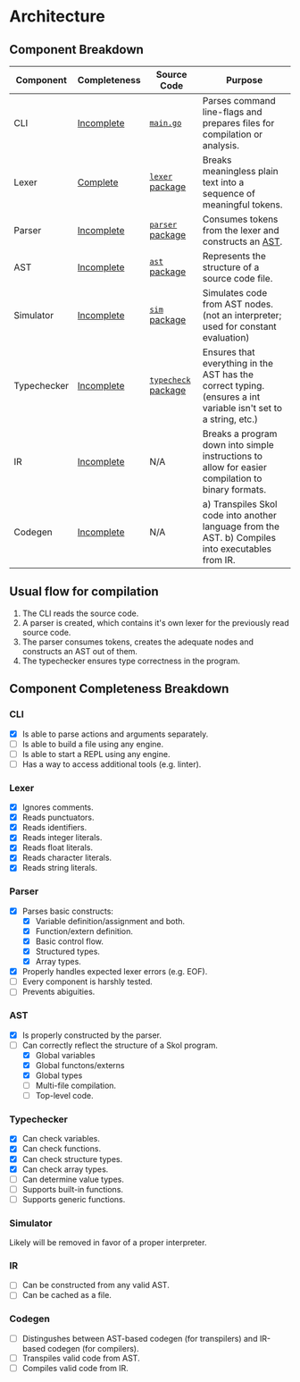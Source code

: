 # Architecture

## Component Breakdown

Component   | Completeness               | Source Code                      | Purpose
------------|----------------------------|----------------------------------|---------
CLI         | [Incomplete](#cli)         | [`main.go`][main]                | Parses command line-flags and prepares files for compilation or analysis.
Lexer       | [Complete](#lexer)         | [`lexer` package][lexer]         | Breaks meaningless plain text into a sequence of meaningful tokens.
Parser      | [Incomplete](#parser)      | [`parser` package][parser]       | Consumes tokens from the lexer and constructs an [AST][wiki_ast].
AST         | [Incomplete](#ast)         | [`ast` package][ast]             | Represents the structure of a source code file.
Simulator   | [Incomplete](#simulator)   | [`sim` package][sim]             | Simulates code from AST nodes. (not an interpreter; used for constant evaluation)
Typechecker | [Incomplete](#typechecker) | [`typecheck` package][typecheck] | Ensures that everything in the AST has the correct typing. (ensures a int variable isn't set to a string, etc.)
IR          | [Incomplete](#ir)          | N/A                              | Breaks a program down into simple instructions to allow for easier compilation to binary formats.
Codegen     | [Incomplete](#codegen)     | N/A                              | a) Transpiles Skol code into another language from the AST. b) Compiles into executables from IR.

## Usual flow for compilation

1. The CLI reads the source code.
2. A parser is created, which contains it's own lexer for the previously read
   source code.
3. The parser consumes tokens, creates the adequate nodes and constructs an AST
   out of them.
4. The typechecker ensures type correctness in the program.

## Component Completeness Breakdown

### CLI

- [x] Is able to parse actions and arguments separately.
- [ ] Is able to build a file using any engine.
- [ ] Is able to start a REPL using any engine.
- [ ] Has a way to access additional tools (e.g. linter).

### Lexer

- [x] Ignores comments.
- [x] Reads punctuators.
- [x] Reads identifiers.
- [x] Reads integer literals.
- [x] Reads float literals.
- [x] Reads character literals.
- [x] Reads string literals.

### Parser

- [x] Parses basic constructs:
   * [x] Variable definition/assignment and both.
   * [x] Function/extern definition.
   * [x] Basic control flow.
   * [x] Structured types.
   * [x] Array types.
- [x] Properly handles expected lexer errors (e.g. EOF).
- [ ] Every component is harshly tested.
- [ ] Prevents abiguities.

### AST

- [x] Is properly constructed by the parser.
- [ ] Can correctly reflect the structure of a Skol program.
   * [x] Global variables
   * [x] Global functons/externs
   * [x] Global types
   * [ ] Multi-file compilation.
   * [ ] Top-level code.

### Typechecker

- [x] Can check variables.
- [x] Can check functions.
- [x] Can check structure types.
- [x] Can check array types.
- [ ] Can determine value types.
- [ ] Supports built-in functions.
- [ ] Supports generic functions.

### Simulator

Likely will be removed in favor of a proper interpreter.

### IR

- [ ] Can be constructed from any valid AST.
- [ ] Can be cached as a file.

### Codegen

- [ ] Distingushes between AST-based codegen (for transpilers) and IR-based
      codegen (for compilers).
- [ ] Transpiles valid code from AST.
- [ ] Compiles valid code from IR.

[main]: https://github.com/syzkrash/skol/blob/nightly/main.go
[lexer]: https://github.com/syzkrash/skol/tree/nightly/lexer
[parser]: https://github.com/syzkrash/skol/tree/nightly/parser
[ast]: https://github.com/syzkrash/skol/tree/nightly/ast
[sim]: https://github.com/syzkrash/skol/tree/nightly/sim
[typecheck]: https://github.com/syzkrash/skol/tree/nightly/typecheck

[wiki_ast]: https://en.wikipedia.org/wiki/Abstract_syntax_tree
